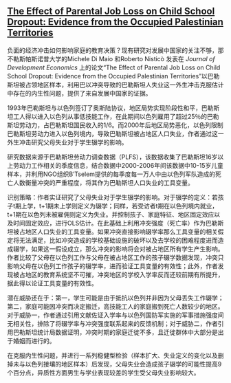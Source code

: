 ## [The Effect of Parental Job Loss on Child School Dropout: Evidence from the Occupied Palestinian Territories](https://www.sciencedirect.com/science/article/abs/pii/S0304387818309702)

负面的经济冲击如何影响家庭的教育决策？现有研究对发展中国家的关注不够，那不勒斯帕斯诺普大学的Michele Di Maio 和Roberto Nisticò 发表在 *Journal of Development Economics* 上的论文“The Effect of Parental Job Loss on Child School Dropout: Evidence from the Occupied Palestinian Territories”以巴勒斯坦被占领地区样本，利用巴以冲突导致的巴勒斯坦人失业这一外生冲击克服估计中存在的内生性问题，提供了来自发展中国家的证据。

1993年巴勒斯坦与以色列签订了奥斯陆协议，地区局势实现阶段性和平，巴勒斯坦工人得以进入以色列从事低技能工作，在此期间以色列雇用了超过25％的巴勒斯坦劳动力，占巴勒斯坦国民收入的1/6。而2000年后地区局势恶化，以色列限制巴勒斯坦劳动力进入以色列境内，导致巴勒斯坦被占地区人口失业，作者通过这一外生冲击研究父母失业对于学生辍学的影响。

研究数据来源于巴勒斯坦劳动力调查数据（PLFS），该数据收集了巴勒斯坦16岁以上劳动力工作相关的季度信息，结合数据中2000-2006年间该数据中10-15岁儿童样本，并利用NGO组织B’Tselem提供的每季度每一万人中由以色列军队造成的死亡人数衡量冲突的严重程度，将其作为巴勒斯坦人口失业的工具变量。

识别策略：作者实证研究了父母失业对于学生辍学的影响。对于辍学的定义：若孩子t期上学，t+1期未上学则定义为辍学；同样，若受访者t期在以色列境内就业，t+1期在以色列未被雇佣则定义为失业。并控制孩子、家庭特征、地区固定效应以及时间固定效应，进行OLS估计。在此基础上利用冲突强度（死亡率）作为巴勒斯坦被占地区人口失业的工具变量。如果冲突直接影响辍学率那么工具变量的相关假定将无法满足，比如冲突造成的学校基础设施的破坏以及去学校的困难程度进而造成辍学，如果这一假设成立，那么冲突的影响将会对被占地区所有学生产生影响。作者比较了父母在以色列工作与父母在被占地区工作的孩子辍学数据发现，冲突只影响父母在以色列工作孩子的辍学率，进而验证工具变量的有效性；此外，作者发现被占地区的教育系统坚不可摧，冲突地区的学校入学率反而还较前期有所提升，据此得以论证工具变量的有效性。

潜在威胁还在于：第一，学生可能是由于抵抗以色列并非因为父母丢失工作辍学；第二，家庭可能因冲突而决定搬迁，高技能工人的家庭搬到死亡人数较少的地区。对于威胁一，作者通过引用文献佐证入学率与以色列国防军实施的军事措施强度间无相关性，排除了将辍学率与冲突强度联系起来的反馈机制；对于威胁二，作者引用巴勒斯坦统计局数据证明，冲突时期的家庭迁徙不多，且迁徙群体中大部分是出于婚姻而进行的。

在克服内生性问题，并进行一系列稳健型检验（样本扩大、失业定义的变化以及删掉未与以色列接壤的地区样本）后发现，父母失业会造成孩子辍学的可能性提高9个百分点，异质性方面男生与学业表现较差的学生受父母失业影响较大。

